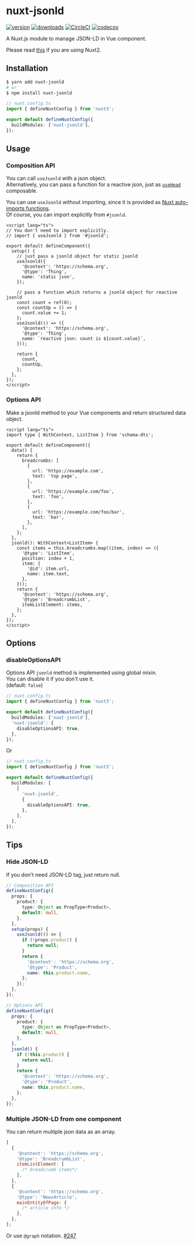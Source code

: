 # nuxt-jsonld

[![version](https://img.shields.io/npm/v/nuxt-jsonld.svg)](https://www.npmjs.com/package/nuxt-jsonld)
[![downloads](https://img.shields.io/npm/dt/nuxt-jsonld.svg)](https://www.npmjs.com/package/nuxt-jsonld)
[![CircleCI](https://circleci.com/gh/ymmooot/nuxt-jsonld.svg?style=shield)](https://circleci.com/gh/ymmooot/nuxt-jsonld)
[![codecov](https://codecov.io/gh/ymmooot/nuxt-jsonld/branch/master/graph/badge.svg)](https://codecov.io/gh/ymmooot/nuxt-jsonld)

A Nuxt.js module to manage JSON-LD in Vue component.

Please read [this](https://github.com/ymmooot/nuxt-jsonld/blob/v1/README.md) if you are using Nuxt2.

## Installation

```bash
$ yarn add nuxt-jsonld
# or
$ npm install nuxt-jsonld
```

```ts
// nuxt.config.ts
import { defineNuxtConfig } from 'nuxt3';

export default defineNuxtConfig({
  buildModules: ['nuxt-jsonld'],
});
```

## Usage

### Composition API

You can call `useJsonld` with a json object.  
Alternatively, you can pass a function for a reactive json, just as [`useHead`](https://v3.nuxtjs.org/guide/features/head-management/#usehead-composable) composable.

You can use `useJsonld` without importing, since it is provided as [Nuxt auto-imports functions](https://v3.nuxtjs.org/guide/concepts/auto-imports#nuxt-auto-imports).  
Of course, you can import explicitly from `#jsonld`.

```vue
<script lang="ts">
// You don't need to import explicitly.
// import { useJsonld } from '#jsonld';

export default defineComponent({
  setup() {
    // just pass a jsonld object for static jsonld
    useJsonld({
      '@context': 'https://schema.org',
      '@type': 'Thing',
      name: 'static json',
    });

    // pass a function which returns a jsonld object for reactive jsonld
    const count = ref(0);
    const countUp = () => {
      count.value += 1;
    };
    useJsonld(() => ({
      '@context': 'https://schema.org',
      '@type': 'Thing',
      name: `reactive json: count is ${count.value}`,
    }));

    return {
      count,
      countUp,
    };
  },
});
</script>
```

### Options API

Make a jsonld method to your Vue components and return structured data object.

```vue
<script lang="ts">
import type { WithContext, ListItem } from 'schema-dts';

export default defineComponent({
  data() {
    return {
      breadcrumbs: [
        {
          url: 'https://example.com',
          text: 'top page',
        },
        {
          url: 'https://example.com/foo',
          text: 'foo',
        },
        {
          url: 'https://example.com/foo/bar',
          text: 'bar',
        },
      ],
    };
  },
  jsonld(): WithContext<ListItem> {
    const items = this.breadcrumbs.map((item, index) => ({
      '@type': 'ListItem',
      position: index + 1,
      item: {
        '@id': item.url,
        name: item.text,
      },
    }));
    return {
      '@context': 'https://schema.org',
      '@type': 'BreadcrumbList',
      itemListElement: items,
    };
  },
});
</script>
```

## Options

### disableOptionsAPI

Options API `jsonld` method is implemented using global mixin.  
You can disable it if you don't use it.  
(default: `false`)

```ts
// nuxt.config.ts
import { defineNuxtConfig } from 'nuxt3';

export default defineNuxtConfig({
  buildModules: ['nuxt-jsonld'],
  'nuxt-jsonld': {
    disableOptionsAPI: true,
  },
});
```

Or

```ts
// nuxt.config.ts
import { defineNuxtConfig } from 'nuxt3';

export default defineNuxtConfig({
  buildModules: [
    [
      'nuxt-jsonld',
      {
        disableOptionsAPI: true,
      },
    ],
  ],
});
```

## Tips

### Hide JSON-LD

If you don't need JSON-LD tag, just return null.

```ts
// Composition API
defineNuxtConfig({
  props: {
    product: {
      type: Object as PropType<Product>,
      default: null,
    },
  },
  setup(props) {
    useJsonld(() => {
      if (!props.product) {
        return null;
      }
      return {
        '@context': 'https://schema.org',
        '@type': 'Product',
        name: this.product.name,
      };
    });
  },
});

// Options API
defineNuxtConfig({
  props: {
    product: {
      type: Object as PropType<Product>,
      default: null,
    },
  },
  jsonld() {
    if (!this.product) {
      return null;
    }
    return {
      '@context': 'https://schema.org',
      '@type': 'Product',
      name: this.product.name,
    };
  },
});
```

### Multiple JSON-LD from one component

You can return multiple json data as an array.

```js
[
  {
    '@context': 'https://schema.org',
    '@type': 'BreadcrumbList',
    itemListElement: [
      /* breadcrumb items*/
    ],
  },
  {
    '@context': 'https://schema.org',
    '@type': 'NewsArticle',
    mainEntityOfPage: {
      /* article info */
    },
  },
];
```

Or use `@graph` notation. [#247](https://github.com/ymmooot/nuxt-jsonld/issues/247#issuecomment-579851220)
